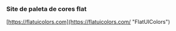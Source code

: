 ### Site de paleta de cores flat

[https://flatuicolors.com](https://flatuicolors.com/ "FlatUIColors")
